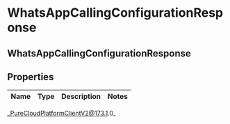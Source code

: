 # WhatsAppCallingConfigurationResponse

## WhatsAppCallingConfigurationResponse

## Properties

|Name | Type | Description | Notes|
|------------ | ------------- | ------------- | -------------|



_PureCloudPlatformClientV2@173.1.0_
